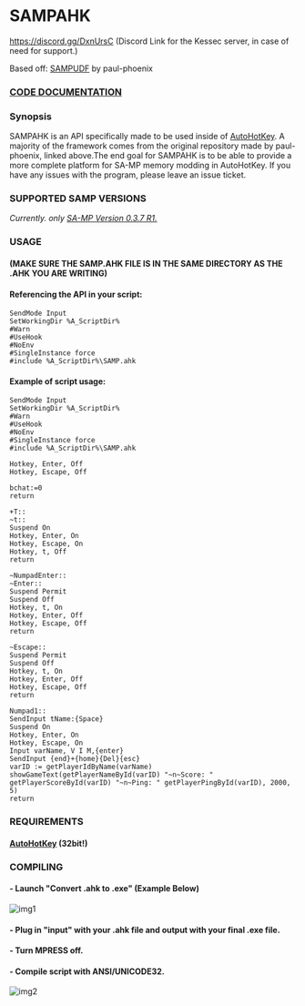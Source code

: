 # SAMPAHK

https://discord.gg/DxnUrsC (Discord Link for the Kessec server, in case of need for support.)

Based off: [SAMPUDF](https://github.com/paul-phoenix/SAMP-UDF-for-AutoHotKey) by paul-phoenix

### [CODE DOCUMENTATION](https://github.com/sampudf/SAMPAHK/wiki)


### Synopsis
SAMPAHK is an API specifically made to be used inside of [AutoHotKey](https://www.ahkscript.org). A majority of the framework comes from the original repository made by paul-phoenix, linked above.The end goal for SAMPAHK is to be able to provide a more complete platform for SA-MP memory modding in AutoHotKey. If you have any issues with the program, please leave an issue ticket.

### SUPPORTED SAMP VERSIONS
_Currently. only [SA-MP Version 0.3.7 R1.](https://dracoblue.net/downloads/samp-client/)_

### USAGE 
#### (MAKE SURE THE SAMP.AHK FILE IS IN THE SAME DIRECTORY AS THE .AHK YOU ARE WRITING)

#### Referencing the API in your script:
```autohotkey
SendMode Input
SetWorkingDir %A_ScriptDir%
#Warn
#UseHook
#NoEnv
#SingleInstance force
#include %A_ScriptDir%\SAMP.ahk
```
#### Example of script usage:
```autohotkey
SendMode Input
SetWorkingDir %A_ScriptDir%
#Warn
#UseHook
#NoEnv
#SingleInstance force
#include %A_ScriptDir%\SAMP.ahk

Hotkey, Enter, Off
Hotkey, Escape, Off

bchat:=0
return

+T::
~t::
Suspend On
Hotkey, Enter, On
Hotkey, Escape, On
Hotkey, t, Off
return

~NumpadEnter::
~Enter::
Suspend Permit
Suspend Off
Hotkey, t, On
Hotkey, Enter, Off
Hotkey, Escape, Off
return

~Escape::
Suspend Permit
Suspend Off
Hotkey, t, On
Hotkey, Enter, Off
Hotkey, Escape, Off
return

Numpad1::
SendInput tName:{Space}
Suspend On
Hotkey, Enter, On
Hotkey, Escape, On
Input varName, V I M,{enter}
SendInput {end}+{home}{Del}{esc}
varID := getPlayerIdByName(varName)
showGameText(getPlayerNameById(varID) "~n~Score: " getPlayerScoreById(varID) "~n~Ping: " getPlayerPingById(varID), 2000, 5)
return
```
### REQUIREMENTS
#### [AutoHotKey](https://autohotkey.com) (32bit!)


### COMPILING
#### - Launch "Convert .ahk to .exe" (Example Below)

![img1](https://i.imgur.com/57TfJX5.png)
#### - Plug in "input" with your .ahk file and output with your final .exe file.
#### - Turn MPRESS off.
#### - Compile script with ANSI/UNICODE32.
![img2](https://i.imgur.com/XWLroJX.png)
